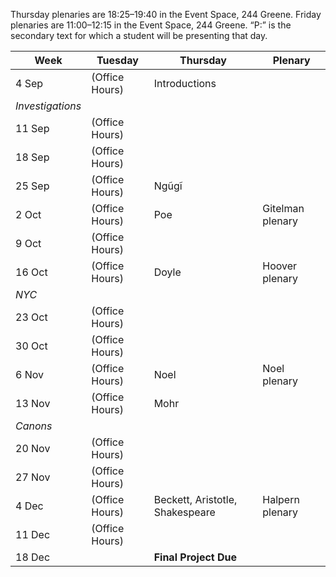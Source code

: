
Thursday plenaries are 18:25–19:40 in the Event Space, 244 Greene. Friday
plenaries are 11:00–12:15 in the Event Space, 244 Greene. “P:” is the secondary
text for which a student will be presenting that day.

| Week | Tuesday | Thursday | Plenary | 
-------| ------- | -------- | ------ |
4 Sep | (Office Hours) | Introductions |
*Investigations* ||||
11 Sep | (Office Hours) | | |
18 Sep | (Office Hours) | | |
25 Sep | (Office Hours) | Ngũgĩ | |
2 Oct | (Office Hours) | Poe | Gitelman plenary |
9 Oct | (Office Hours) | | |
16 Oct | (Office Hours) | Doyle | Hoover plenary |
*NYC* ||||
23 Oct | (Office Hours) | | |
30 Oct | (Office Hours) | | |
6 Nov | (Office Hours) | Noel | Noel plenary |
13 Nov | (Office Hours) | Mohr | |
*Canons* ||||
20 Nov | (Office Hours) | | |
27 Nov | (Office Hours) | | |
4 Dec | (Office Hours) | Beckett, Aristotle, Shakespeare | Halpern plenary |
11 Dec | (Office Hours) | | |
18 Dec | | **Final Project Due** | |
